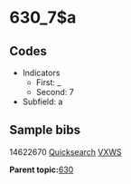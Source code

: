 # 630\_7$a

## Codes

-   Indicators
    -   First: \_
    -   Second: 7
-   Subfield: a

## Sample bibs

14622670 [Quicksearch](https://search.library.yale.edu/catalog/14622670) [VXWS](http://prodorbis.library.yale.edu:7014/vxws/GetHoldingsService?bibId=14622670)

**Parent topic:**[630](../../tags/630/630.md)


